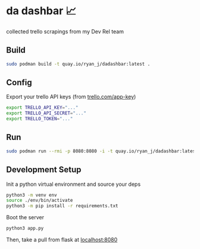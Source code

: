 # da dashbar 📈

collected trello scrapings from my Dev Rel team

## Build

```bash
sudo podman build -t quay.io/ryan_j/dadashbar:latest .
```

## Config

Export your trello API keys (from [trello.com/app-key](https://trello.com/app-key))
  
```bash
export TRELLO_API_KEY="..."
export TRELLO_API_SECRET="..."
export TRELLO_TOKEN="..."
```

## Run

```bash
sudo podman run --rmi -p 8080:8080 -i -t quay.io/ryan_j/dadashbar:latest
```

## Development Setup

Init a python virtual environment and source your deps

```bash
python3 -m venv env
source ./env/bin/activate
python3 -m pip install -r requirements.txt
```

Boot the server

```bash
python3 app.py
```

Then, take a pull from flask at [localhost:8080](http://localhost:8080)
